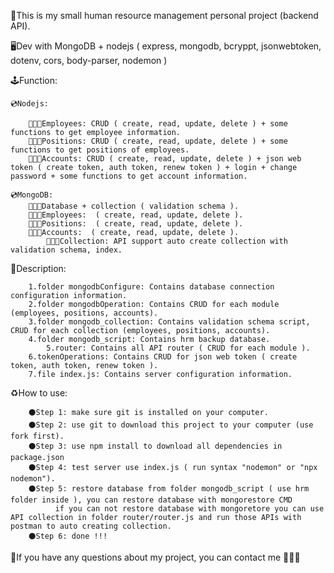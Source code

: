 📜This is my small human resource management personal project (backend API).

🖥Dev with MongoDB + nodejs ( express, mongodb, bcryppt, jsonwebtoken, dotenv, cors, body-parser, nodemon )

🕹Function:
	
	💿Nodejs:
 	
		🧑🏻‍💼Employees: CRUD ( create, read, update, delete ) + some functions to get employee information.
		🧑🏻‍💼Positions: CRUD ( create, read, update, delete ) + some functions to get positions of employees.
	 	🧑🏻‍💼Accounts: CRUD ( create, read, update, delete ) + json web token ( create token, auth token, renew token ) + login + change password + some functions to get account information.
    	
    💿MongoDB:
		🧑🏻‍💼Database + collection ( validation schema ).
    	🧑🏻‍💼Employees:  ( create, read, update, delete ). 
		🧑🏻‍💼Positions:  ( create, read, update, delete ). 
	 	🧑🏻‍💼Accounts:  ( create, read, update, delete ). 
            🧑🏻‍💼Collection: API support auto create collection with validation schema, index. 
   
📝Description:

		1.folder mongodbConfigure: Contains database connection configuration information.
  		2.folder mongodbOperation: Contains CRUD for each module (employees, positions, accounts).
    	3.folder mongodb_collection: Contains validation schema script, CRUD for each collection (employees, positions, accounts).
      	4.folder mongodb_script: Contains hrm backup database.
        	5.router: Contains all API router ( CRUD for each module ).
	 	6.tokenOperations: Contains CRUD for json web token ( create token, auth token, renew token ).
   		7.file index.js: Contains server configuration information.

♻️How to use:

		⚫️Step 1: make sure git is installed on your computer.
  		⚫️Step 2: use git to download this project to your computer (use fork first).
    	⚫️Step 3: use npm install to download all dependencies in package.json 
      	⚫️Step 4: test server use index.js ( run syntax "nodemon" or "npx nodemon").
		⚫️Step 5: restore database from folder mongodb_script ( use hrm folder inside ), you can restore database with mongorestore CMD
  			  if you can not restore database with mongoretore you can use API collection in folder router/router.js and run those APIs with postman to auto creating collection.
       	⚫️Step 6: done !!!
  		
📠If you have any questions about my project, you can contact me 🧔🏻‍♂️


